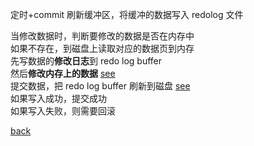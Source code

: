 定时+commit 刷新缓冲区，将缓冲的数据写入 redolog 文件  

当修改数据时，判断要修改的数据是否在内存中  
如果不存在，到磁盘上读取对应的数据页到内存  
先写数据的**修改日志**到 redo log buffer  
然后**修改内存上的数据** [see](4/1.md)  
提交数据，把 redo log buffer 刷新到磁盘 [see](4/2.md)  
如果写入成功，提交成功  
如果写入失败，则需要回滚  

[back](../2.md)  